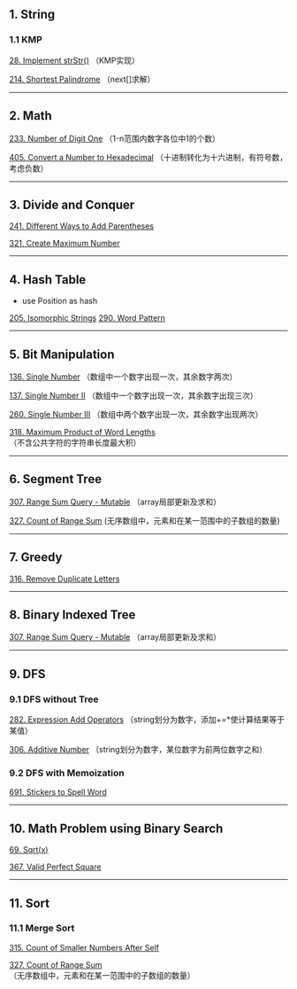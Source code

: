 ## 1. String
### 1.1 KMP

[28. Implement strStr()](<https://github.com/XutongLi/Leetcode-Solution/tree/master/28.%20Implement%20strStr()>) （KMP实现）

[214. Shortest Palindrome](<https://github.com/XutongLi/Leetcode-Solution/tree/master/214.%20Shortest%20Palindrome>) （next[]求解）

***

## 2. Math

[233. Number of Digit One](<https://github.com/XutongLi/Leetcode-Solution/tree/master/233.%20Number%20of%20Digit%20One>) （1-n范围内数字各位中1的个数）

[405. Convert a Number to Hexadecimal](<https://github.com/XutongLi/Leetcode-Solution/tree/master/405.%20Convert%20a%20Number%20to%20Hexadecimal>) （十进制转化为十六进制，有符号数，考虑负数）

***

## 3. Divide and Conquer

[241. Different Ways to Add Parentheses](<https://github.com/XutongLi/Leetcode-Solution/tree/master/241.%20Different%20Ways%20to%20Add%20Parentheses>)

[321. Create Maximum Number]()

***

## 4. Hash Table

- use Position as hash

[205. Isomorphic Strings](<https://github.com/XutongLi/Leetcode-Solution/tree/master/205.%20Isomorphic%20Strings>)
[290. Word Pattern](<https://github.com/XutongLi/Leetcode-Solution/tree/master/290.%20Word%20Pattern>)

***

## 5. Bit Manipulation

[136. Single Number](<https://github.com/XutongLi/Leetcode-Solution/tree/master/136.%20Single%20Number>) （数组中一个数字出现一次，其余数字两次）

[137. Single Number II](<https://github.com/XutongLi/Leetcode-Solution/tree/master/137.%20Single%20Number%20II>) （数组中一个数字出现一次，其余数字出现三次）

[260. Single Number III](<https://github.com/XutongLi/Leetcode-Solution/tree/master/260.%20Single%20Number%20III>) （数组中两个数字出现一次，其余数字出现两次）

[318. Maximum Product of Word Lengths](<https://github.com/XutongLi/Leetcode-Solution/tree/master/318.%20Maximum%20Product%20of%20Word%20Lengths>) （不含公共字符的字符串长度最大积）

***

## 6. Segment Tree

[307. Range Sum Query - Mutable](<https://github.com/XutongLi/Leetcode-Solution/tree/master/307.%20Range%20Sum%20Query%20-%20Mutable>) （array局部更新及求和）

[327. Count of Range Sum](<https://github.com/XutongLi/Leetcode-Solution/tree/master/327.%20Count%20of%20Range%20Sum>) (无序数组中，元素和在某一范围中的子数组的数量)

***

## 7. Greedy

[316. Remove Duplicate Letters](<https://github.com/XutongLi/Leetcode-Solution/tree/master/316.%20Remove%20Duplicate%20Letters>)

***

## 8. Binary Indexed Tree

[307. Range Sum Query - Mutable](<https://github.com/XutongLi/Leetcode-Solution/tree/master/307.%20Range%20Sum%20Query%20-%20Mutable>) （array局部更新及求和）

***

## 9. DFS 

### 9.1 DFS without Tree

[282. Expression Add Operators](<https://github.com/XutongLi/Leetcode-Solution/tree/master/282.%20Expression%20Add%20Operators>) （string划分为数字，添加+=*使计算结果等于某值）

[306. Additive Number](<https://github.com/XutongLi/Leetcode-Solution/tree/master/306.%20Additive%20Number>) （string划分为数字，某位数字为前两位数字之和）

### 9.2 DFS with Memoization

[691. Stickers to Spell Word](<https://github.com/XutongLi/Leetcode-Solution/tree/master/691.%20Stickers%20to%20Spell%20Word>)

***

## 10. Math Problem using Binary Search

[69. Sqrt(x)]()

[367. Valid Perfect Square]()

***

## 11. Sort

### 11.1 Merge Sort

[315. Count of Smaller Numbers After Self]()

[327. Count of Range Sum](<https://github.com/XutongLi/Leetcode-Solution/tree/master/327.%20Count%20of%20Range%20Sum>) （无序数组中，元素和在某一范围中的子数组的数量）

